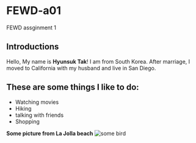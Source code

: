 # FEWD-a01
FEWD assginment 1

## Introductions
Hello, My name is **Hyunsuk Tak**! I am from South Korea. After marriage, I moved to California with my husband and live in San Diego.

## These are some things I like to do:
* Watching movies
* Hiking
* talking with friends
* Shopping

**Some picture from La Jolla beach**
![some bird](https://scontent-lax3-1.xx.fbcdn.net/v/t1.0-9/84343216_3520729881331520_955758836155678720_o.jpg?_nc_cat=110&_nc_sid=8024bb&_nc_ohc=AaqK7tQPk-gAX-hWX1j&_nc_ht=scontent-lax3-1.xx&oh=1f79d5ae155326b89082438a51b723c4&oe=5EF376E2&dl=1)
